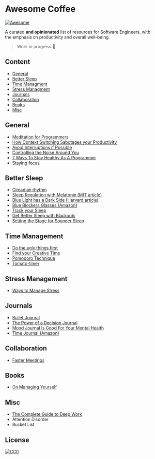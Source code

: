# Awesome Coffee

[![Awesome](https://cdn.rawgit.com/sindresorhus/awesome/d7305f38d29fed78fa85652e3a63e154dd8e8829/media/badge.svg)](https://github.com/sindresorhus/awesome)

A curated **and opinionated** list of resources for Software Engineers, with the emphasis on productivity and overall well-being.

> Work in progress 🔨

## Content

- [General](#general)
- [Better Sleep](#better-sleep)
- [Time Managment](#time-management)
- [Stress Managment](#stress-management)
- [Journals](#journals)
- [Collaboration](#collaboration)
- [Books](#books)
- [Misc](#misc)

## General

- [Meditation for Programmers](https://codingmindfully.com/the-ultimate-guide-to-meditation-for-programmers/)
- [How Context Switching Sabotages your Productivity](https://blog.doist.com/context-switching/)
- [Avoid Interruptions if Possible](https://today.uconn.edu/2020/12/uconn-management-professor-workplace-interruptions-jeopardize-productivity/)
- [Controlling the Noise Around You](https://www.makeuseof.com/tag/focus-white-pink-brown-noise/)
- [7 Ways To Stay Healthy As A Programmer](https://dev.to/desoga/7-ways-to-stay-healthy-as-a-programmer-3fjl)
- [Staying focus](https://www.focusmate.com/)

## Better Sleep

- [Circadian rhythm](https://www.nigms.nih.gov/education/fact-sheets/Pages/circadian-rhythms.aspx)
- [Sleep Regulation with Melatonin (MIT article)](https://news.mit.edu/2005/melatonin)
- [Blue Light has a Dark Side (Harvard article)](https://www.health.harvard.edu/staying-healthy/blue-light-has-a-dark-side)
- [Blue Blockers Glasses (Amazon)](https://www.amazon.com/blue-blocker-glasses/s?k=blue+blocker+glasses)
- [Track your Sleep](https://ouraring.com/)
- [Get Better Sleep with Blackouts](https://www.youtube.com/watch?v=0O2gpMDUr7o)
- [Setting the Stage for Sounder Sleep](https://www.health.harvard.edu/staying-healthy/setting-the-stage-for-sounder-sleep)

## Time Management

- [Do the ugly things first](https://www.youtube.com/watch?v=oTugjssqOT0&t=1256s)
- [Find your Creative Time](https://youtu.be/oTugjssqOT0?t=2716)
- [Pomodoro Technique](https://medium.com/@hectormunozg/complete-guide-to-the-pomodoro-technique-613d05ef60ef)
- [Tomato-timer](https://tomato-timer.com/)

## Stress Management

- [Ways to Manage Stress](https://www.webmd.com/balance/stress-management/stress-management)

## Journals

- [Bullet Journal](https://bulletjournal.com/)
- [The Power of a Decision Journal](https://hackernoon.com/know-thyself-the-power-of-a-decision-journal-abf00c22b05d)
- [Mood Journal Is Good For Your Mental Health](https://www.lifehack.org/875824/mood-journal)
- [Time Journal (Amazon)](https://www.amazon.com/dp/B07X3XV7J7)

## Collaboration

- [Faster Meetings](https://trymeeter.com/)

## Books

- [On Managing Yourself](https://www.amazon.com/Managing-Yourself-Measure-Clayton-Christensen/dp/1422157997)

## Misc

- [The Complete Guide to Deep Work](https://blog.doist.com/deep-work/)
- Attention Disorder
- Bucket List

## License

[![CC0](https://mirrors.creativecommons.org/presskit/buttons/88x31/svg/cc-zero.svg)](https://creativecommons.org/publicdomain/zero/1.0/)
